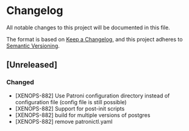# Changelog
All notable changes to this project will be documented in this file.

The format is based on [Keep a Changelog](https://keepachangelog.com/en/1.0.0/),
and this project adheres to [Semantic Versioning](https://semver.org/spec/v2.0.0.html).

## [Unreleased]

### Changed
* [XENOPS-882] Use Patroni configuration directory instead of configuration file (config file is still possible)
* [XENOPS-882] Support for post-init scripts
* [XENOPS-882] build for multiple versions of postgres
* [XENOPS-882] remove patronictl.yaml

